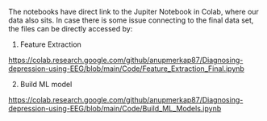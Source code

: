The notebooks have direct link to the Jupiter Notebook in Colab, where our data also sits.
In case there is some issue connecting to the final data set, the files can be directly accessed by:

1. Feature Extraction

https://colab.research.google.com/github/anupmerkap87/Diagnosing-depression-using-EEG/blob/main/Code/Feature_Extraction_Final.ipynb

2. Build ML model

https://colab.research.google.com/github/anupmerkap87/Diagnosing-depression-using-EEG/blob/main/Code/Build_ML_Models.ipynb

